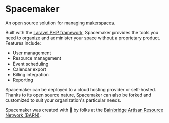 # Spacemaker
An open source solution for managing [makerspaces](https://en.wikipedia.org/wiki/Hackerspace). 

Built with the [Laravel PHP framework](https://laravel.com/), Spacemaker provides the tools you need to organize and administer your space without a proprietary product. Features include:
- User management
- Resource management
- Event scheduling
- Calendar export
- Billing integration
- Reporting

Spacemaker can be deployed to a cloud hosting provider or self-hosted. Thanks to its open source nature, Spacemaker can also be forked and customized to suit your organization's particular needs.

Spacemaker was created with 💟 by folks at the [Bainbridge Artisan Resource Network (BARN)](https://bainbridgebarn.org/). 
